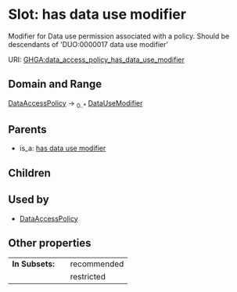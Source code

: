 
# Slot: has data use modifier


Modifier for Data use permission associated with a policy. Should be descendants of 'DUO:0000017 data use modifier'

URI: [GHGA:data_access_policy_has_data_use_modifier](https://w3id.org/GHGA/data_access_policy_has_data_use_modifier)


## Domain and Range

[DataAccessPolicy](DataAccessPolicy.md) &#8594;  <sub>0..\*</sub> [DataUseModifier](DataUseModifier.md)

## Parents

 *  is_a: [has data use modifier](has_data_use_modifier.md)

## Children


## Used by

 * [DataAccessPolicy](DataAccessPolicy.md)

## Other properties

|  |  |  |
| --- | --- | --- |
| **In Subsets:** | | recommended |
|  | | restricted |

